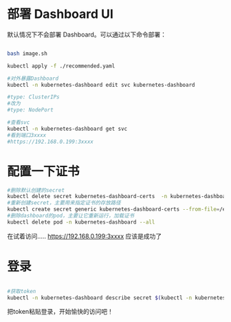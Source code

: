 # 部署 Dashboard UI

默认情况下不会部署 Dashboard。可以通过以下命令部署：
```bash

bash image.sh

kubectl apply -f ./recommended.yaml

#对外暴露Dashboard
kubectl -n kubernetes-dashboard edit svc kubernetes-dashboard

#type: ClusterIPs
#改为
#type: NodePort

#查看svc
kubectl -n kubernetes-dashboard get svc
#看到端口3xxxx
#https://192.168.0.199:3xxxx


```







# 配置一下证书
```bash
#删除默认创建的secret
kubectl delete secret kubernetes-dashboard-certs  -n kubernetes-dashboard
#重新创建secret，主要用来指定证书的存放路径
kubectl create secret generic kubernetes-dashboard-certs --from-file=/etc/kubernetes/pki/ -n kubernetes-dashboard
#删除dashboard的pod，主要让它重新运行，加载证书
kubectl delete pod -n kubernetes-dashboard --all

```
在试着访问.....
https://192.168.0.199:3xxxx
应该是成功了


# 登录
```bash

#获取token
kubectl -n kubernetes-dashboard describe secret $(kubectl -n kubernetes-dashboard get secret | grep admin-user | awk '{print $1}')
```

把token粘贴登录，开始愉快的访问吧！